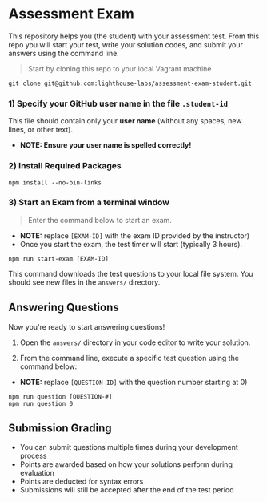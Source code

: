# Assessment Exam

This repository helps you (the student) with your assessment test. From this repo you will start your test, write your solution codes, and submit your answers using the command line.

> Start by cloning this repo to your local Vagrant machine

```terminal
git clone git@github.com:lighthouse-labs/assessment-exam-student.git
```

### 1) Specify your **GitHub user name** in the file `.student-id` 

This file should contain only your **user name** (without any spaces, new lines, or other text).

* **NOTE: Ensure your user name is spelled correctly!** 

### 2) Install Required Packages

```terminal
npm install --no-bin-links
```

### 3) Start an Exam from a terminal window

> Enter the command below to start an exam. 

* **NOTE:** replace `[EXAM-ID]` with the exam ID provided by the instructor)
* Once you start the exam, the test timer will start (typically 3 hours).

```terminal
npm run start-exam [EXAM-ID]
```

This command downloads the test questions to your local file system. You should see new files in the `answers/` directory.

## Answering Questions

Now you're ready to start answering questions!

1. Open the `answers/` directory in your code editor to write your solution.

2. From the command line, execute a specific test question using the command below:

* **NOTE:** replace `[QUESTION-ID]` with the question number starting at 0)

```terminal
npm run question [QUESTION-#]
npm run question 0
```

## Submission Grading

* You can submit questions multiple times during your development process
* Points are awarded based on how your solutions perform during evaluation
* Points are deducted for syntax errors
* Submissions will still be accepted after the end of the test period
